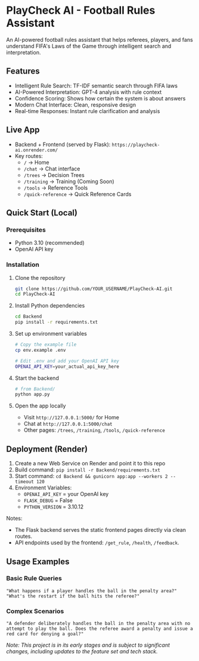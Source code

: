 # PlayCheck AI - Football Rules Assistant

An AI-powered football rules assistant that helps referees, players, and fans understand FIFA's Laws of the Game through intelligent search and interpretation.

## Features

- Intelligent Rule Search: TF-IDF semantic search through FIFA laws
- AI-Powered Interpretation: GPT-4 analysis with rule context
- Confidence Scoring: Shows how certain the system is about answers
- Modern Chat Interface: Clean, responsive design
- Real-time Responses: Instant rule clarification and analysis

## Live App

- Backend + Frontend (served by Flask): `https://playcheck-ai.onrender.com/`
- Key routes:
  - `/` → Home
  - `/chat` → Chat interface
  - `/trees` → Decision Trees
  - `/training` → Training (Coming Soon)
  - `/tools` → Reference Tools
  - `/quick-reference` → Quick Reference Cards

## Quick Start (Local)

### Prerequisites
- Python 3.10 (recommended)
- OpenAI API key

### Installation

1. Clone the repository
   ```bash
   git clone https://github.com/YOUR_USERNAME/PlayCheck-AI.git
   cd PlayCheck-AI
   ```

2. Install Python dependencies
   ```bash
   cd Backend
   pip install -r requirements.txt
   ```

3. Set up environment variables
   ```bash
   # Copy the example file
   cp env.example .env
   
   # Edit .env and add your OpenAI API key
   OPENAI_API_KEY=your_actual_api_key_here
   ```

4. Start the backend
   ```bash
   # from Backend/
   python app.py
   ```

5. Open the app locally
   - Visit `http://127.0.0.1:5000/` for Home
   - Chat at `http://127.0.0.1:5000/chat`
   - Other pages: `/trees`, `/training`, `/tools`, `/quick-reference`

## Deployment (Render)

1. Create a new Web Service on Render and point it to this repo
2. Build command: `pip install -r Backend/requirements.txt`
3. Start command: `cd Backend && gunicorn app:app --workers 2 --timeout 120`
4. Environment Variables:
   - `OPENAI_API_KEY` = your OpenAI key
   - `FLASK_DEBUG` = False
   - `PYTHON_VERSION` = 3.10.12

Notes:
- The Flask backend serves the static frontend pages directly via clean routes.
- API endpoints used by the frontend: `/get_rule`, `/health`, `/feedback`.

## Usage Examples

### Basic Rule Queries
```
"What happens if a player handles the ball in the penalty area?"
"What's the restart if the ball hits the referee?"
```

### Complex Scenarios
```
"A defender deliberately handles the ball in the penalty area with no attempt to play the ball. Does the referee award a penalty and issue a red card for denying a goal?"
```

*Note: This project is in its early stages and is subject to significant changes, including updates to the feature set and tech stack.*